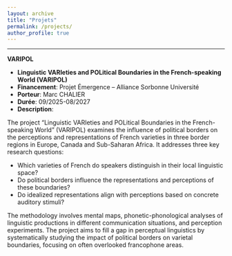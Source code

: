 ```yaml
---
layout: archive
title: "Projets"
permalink: /projects/
author_profile: true
---
```


---
**VARIPOL**
* <b>Linguistic VARIeties and POLitical Boundaries in the French-speaking World (VARIPOL)</b>
* <b>Financement</b>: Projet Émergence – Alliance Sorbonne Université
* <b>Porteur</b>: Marc CHALIER
* <b>Durée</b>: 09/2025-08/2027
* <b>Description</b>:

The project “Linguistic VARIeties and POLitical Boundaries in the French-speaking World” (VARIPOL) examines the influence of political borders on the perceptions and representations of French varieties in three border regions in Europe, Canada and Sub-Saharan Africa. It addresses three key research questions:

  * Which varieties of French do speakers distinguish in their local linguistic space?
  * Do political borders influence the representations and perceptions of these boundaries?
  * Do idealized representations align with perceptions based on concrete auditory stimuli?  

The methodology involves mental maps, phonetic-phonological analyses of linguistic productions in different communication situations, and perception experiments. The project aims to fill a gap in perceptual linguistics by systematically studying the impact of political borders on varietal boundaries, focusing on often overlooked francophone areas.
